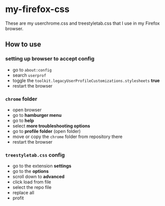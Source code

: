 # my-firefox-css

These are my userchrome.css and treestyletab.css that I use in my Firefox browser.

## How to use
### setting up browser to accept config
* go to `about:config`
* search `userprof`
* toggle the `toolkit.legacyUserProfileCustomizations.stylesheets` **true**
* restart the browser

### `chrome` folder
* open browser
* go to **hamburger menu**
* go to **help**
* select **more troubleshooting options**
* go to **profile folder** (open folder)
* move or copy the `chrome` folder from repository there
* restart the browser

### `treestyletab.css` config
* go to the extension **settings**
* go to the **options**
* scroll down to **advanced**
* click load from file
* select the repo file
* replace all
* profit